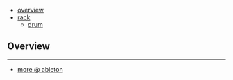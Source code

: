 * [overview](#overview)
* [rack](./rack)
	* [drum](./rack/drum)

## Overview <a name="overview"></a>

---

* [more @ ableton](https://www.ableton.com/)